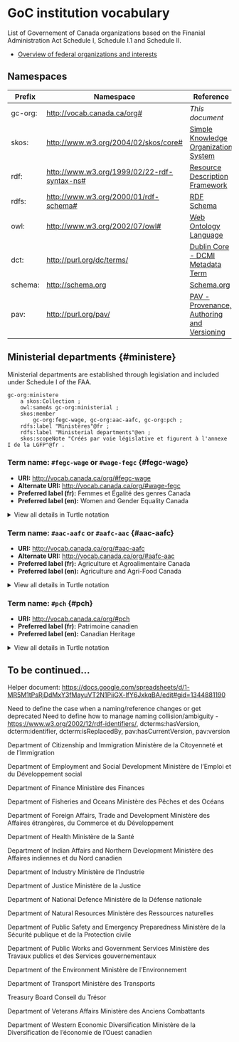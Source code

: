# GoC institution vocabulary

List of Governement of Canada organizations based on the Finanial Administration Act Schedule I, Schedule I.1 and Schedule II.

* [Overview of federal organizations and interests](https://www.canada.ca/en/treasury-board-secretariat/services/reporting-government-spending/inventory-government-organizations/overview-institutional-forms-definitions.html)

## Namespaces

|Prefix|Namespace|Reference|
|------|---------|---------|
|gc-org:|http://vocab.canada.ca/org#|*This document*|
|skos:|http://www.w3.org/2004/02/skos/core#|[Simple Knowledge Organization System](https://www.w3.org/TR/skos-reference/)|
|rdf:|http://www.w3.org/1999/02/22-rdf-syntax-ns#|[Resource Description Framework](https://www.w3.org/TR/rdf11-primer/)|
|rdfs:|http://www.w3.org/2000/01/rdf-schema#|[RDF Schema](https://www.w3.org/TR/2014/REC-rdf-schema-20140225/)|
|owl:|http://www.w3.org/2002/07/owl#|[Web Ontology Language](https://www.w3.org/TR/owl2-overview/)|
|dct:|http://purl.org/dc/terms/|[Dublin Core - DCMI Metadata Term](http://www.dublincore.org/specifications/dublin-core/dcmi-terms/)
|schema:|http://schema.org|[Schema.org](https://schema.org/)
|pav:|http://purl.org/pav/|[PAV - Provenance, Authoring and Versioning](https://pav-ontology.github.io/pav/)

## Ministerial departments {#ministere}

Ministerial departments are established through legislation and included under Schedule I of the FAA.


```
gc-org:ministere
	a skos:Collection ;
	owl:sameAs gc-org:ministerial ;
	skos:member
		gc-org:fegc-wage, gc-org:aac-aafc, gc-org:pch ;
	rdfs:label "Ministères"@fr ;
	rdfs:label "Ministerial departments"@en ;
	skos:scopeNote "Créés par voie législative et figurent à l'annexe I de la LGFP"@fr .
```



### Term name: ```#fegc-wage``` or ```#wage-fegc``` {#fegc-wage}

* **URI:** http://vocab.canada.ca/org/#fegc-wage
* **Alternate URI:** http://vocab.canada.ca/org/#wage-fegc
* **Preferred label (fr):** Femmes et Égalité des genres Canada
* **Preferred label (en):** Women and Gender Equality Canada

<details>
<summary>View all details in Turtle notation</summary>

<pre><code>
gc-org:fegc-wage
	a skos:Concept ;
	owl:sameAs gc-org:wage-fegc ;
	dct:identifier http://vocab.canada.ca/org/his.html#1 ;
	rdfs:label "Ministère des Femmes et de l’Égalité des genres"@fr ;
	rdfs:label "Department for Women and Gender Equality"@en ;
	skos:prefLabel "Femmes et Égalité des genres Canada"@fr ;
	skos:prefLabel "Women and Gender Equality Canada"@en ;
	foaf:homepage "https://cfc-swc.gc.ca" .

</code></pre>

</details>



### Term name: ```#aac-aafc``` or ```#aafc-aac``` {#aac-aafc}

* **URI:** http://vocab.canada.ca/org/#aac-aafc
* **Alternate URI:** http://vocab.canada.ca/org/#aafc-aac
* **Preferred label (fr):** Agriculture et Agroalimentaire Canada
* **Preferred label (en):** Agriculture and Agri-Food Canada

<details>
<summary>View all details in Turtle notation</summary>

<pre><code>
gc-org:aac-aafc
	a skos:Concept ;
	owl:sameAs gc-org:aafc-aac ;
	dct:identifier http://vocab.canada.ca/org/his.html#2 ;
	rdfs:label "Ministère de l’Agriculture et de l’Agroalimentaire"@fr ;
	rdfs:label "Department of Agriculture and Agri-Food"@en ;
	skos:prefLabel "Agriculture et Agroalimentaire Canada"@fr ;
	skos:prefLabel "Agriculture and Agri-Food Canada"@en .
</code></pre>

</details>


### Term name: ```#pch``` {#pch}

* **URI:** http://vocab.canada.ca/org/#pch
* **Preferred label (fr):** Patrimoine canadien
* **Preferred label (en):** Canadian Heritage

<details>
<summary>View all details in Turtle notation</summary>

<pre><code>
gc-org:pch
	a skos:Concept, schema:GovernmentOrganization ;
	pav:hasCurrentVersion http://vocab.canada.ca/org/his/#3 ;
	rdfs:label "Ministère du Patrimoine canadien"@fr ;
	rdfs:label "Department of Canadian Heritage"@en ;
	skos:prefLabel "Patrimoine canadien"@fr ;
	skos:prefLabel "Canadian Heritage"@en ;
	skos:altLabel "pch" ;
	pav:version "1.0.0" .
</code></pre>

</details>


## To be continued...

Helper document: https://docs.google.com/spreadsheets/d/1-MR5M1tPsRjDdMxY3fMayuVT2N1PiiGX-lfY6JxkqBA/edit#gid=1344881190

Need to define the case when a naming/reference changes or get deprecated
Need to define how to manage naming collision/ambiguity - https://www.w3.org/2002/12/rdf-identifiers/, dcterms:hasVersion, dcterm:identifier, dcterm:isReplacedBy, pav:hasCurrentVersion, pav:version

Department of Citizenship and Immigration
Ministère de la Citoyenneté et de l’Immigration

Department of Employment and Social Development
Ministère de l’Emploi et du Développement social

Department of Finance
Ministère des Finances

Department of Fisheries and Oceans
Ministère des Pêches et des Océans

Department of Foreign Affairs, Trade and Development
Ministère des Affaires étrangères, du Commerce et du Développement

Department of Health
Ministère de la Santé

Department of Indian Affairs and Northern Development
Ministère des Affaires indiennes et du Nord canadien

Department of Industry
Ministère de l’Industrie

Department of Justice
Ministère de la Justice

Department of National Defence
Ministère de la Défense nationale

Department of Natural Resources
Ministère des Ressources naturelles

Department of Public Safety and Emergency Preparedness
Ministère de la Sécurité publique et de la Protection civile

Department of Public Works and Government Services
Ministère des Travaux publics et des Services gouvernementaux

Department of the Environment
Ministère de l’Environnement

Department of Transport
Ministère des Transports

Treasury Board
Conseil du Trésor

Department of Veterans Affairs
Ministère des Anciens Combattants

Department of Western Economic Diversification
Ministère de la Diversification de l’économie de l’Ouest canadien
